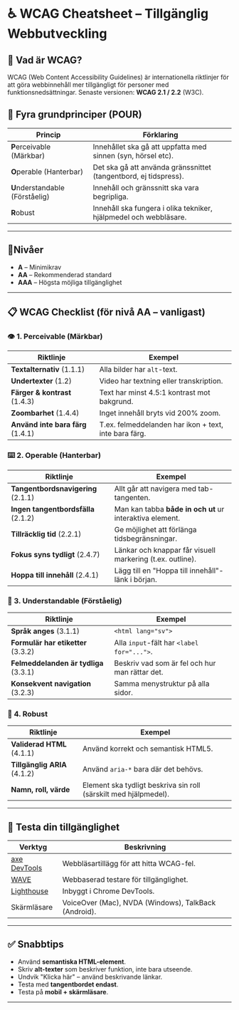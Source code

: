 # ♿️ WCAG Cheatsheet – Tillgänglig Webbutveckling

## 📘 Vad är WCAG?
WCAG (Web Content Accessibility Guidelines) är internationella riktlinjer för att göra webbinnehåll mer tillgängligt för personer med funktionsnedsättningar. Senaste versionen: **WCAG 2.1 / 2.2** (W3C).

## 🔑 Fyra grundprinciper (POUR)

| Princip | Förklaring |
|--------|------------|
| **P**erceivable (Märkbar) | Innehållet ska gå att uppfatta med sinnen (syn, hörsel etc). |
| **O**perable (Hanterbar) | Det ska gå att använda gränssnittet (tangentbord, ej tidspress). |
| **U**nderstandable (Förståelig) | Innehåll och gränssnitt ska vara begripliga. |
| **R**obust | Innehåll ska fungera i olika tekniker, hjälpmedel och webbläsare. |

---

## 🚦Nivåer
- **A** – Minimikrav
- **AA** – Rekommenderad standard
- **AAA** – Högsta möjliga tillgänglighet

---

## 📋 WCAG Checklist (för nivå AA – vanligast)

### 👁️ 1. Perceivable (Märkbar)

| Riktlinje | Exempel |
|-----------|---------|
| **Textalternativ** (1.1.1) | Alla bilder har `alt`-text. |
| **Undertexter** (1.2) | Video har textning eller transkription. |
| **Färger & kontrast** (1.4.3) | Text har minst 4.5:1 kontrast mot bakgrund. |
| **Zoombarhet** (1.4.4) | Inget innehåll bryts vid 200% zoom. |
| **Använd inte bara färg** (1.4.1) | T.ex. felmeddelanden har ikon + text, inte bara färg. |

### ⌨️ 2. Operable (Hanterbar)

| Riktlinje | Exempel |
|-----------|---------|
| **Tangentbordsnavigering** (2.1.1) | Allt går att navigera med tab-tangenten. |
| **Ingen tangentbordsfälla** (2.1.2) | Man kan tabba **både in och ut** ur interaktiva element. |
| **Tillräcklig tid** (2.2.1) | Ge möjlighet att förlänga tidsbegränsningar. |
| **Fokus syns tydligt** (2.4.7) | Länkar och knappar får visuell markering (t.ex. outline). |
| **Hoppa till innehåll** (2.4.1) | Lägg till en "Hoppa till innehåll"-länk i början. |

### 💬 3. Understandable (Förståelig)

| Riktlinje | Exempel |
|-----------|---------|
| **Språk anges** (3.1.1) | `<html lang="sv">` |
| **Formulär har etiketter** (3.3.2) | Alla `input`-fält har `<label for="...">`. |
| **Felmeddelanden är tydliga** (3.3.1) | Beskriv vad som är fel och hur man rättar det. |
| **Konsekvent navigation** (3.2.3) | Samma menystruktur på alla sidor. |

### 🔧 4. Robust

| Riktlinje | Exempel |
|-----------|---------|
| **Validerad HTML** (4.1.1) | Använd korrekt och semantisk HTML5. |
| **Tillgänglig ARIA** (4.1.2) | Använd `aria-*` bara där det behövs. |
| **Namn, roll, värde** | Element ska tydligt beskriva sin roll (särskilt med hjälpmedel). |

---

## 🧪 Testa din tillgänglighet

| Verktyg | Beskrivning |
|--------|-------------|
| [axe DevTools](https://www.deque.com/axe/devtools/) | Webbläsartillägg för att hitta WCAG-fel. |
| [WAVE](https://wave.webaim.org/) | Webbaserad testare för tillgänglighet. |
| [Lighthouse](https://developer.chrome.com/docs/lighthouse/) | Inbyggt i Chrome DevTools. |
| Skärmläsare | VoiceOver (Mac), NVDA (Windows), TalkBack (Android). |

---

## ✅ Snabbtips
- Använd **semantiska HTML-element**.
- Skriv **alt-texter** som beskriver funktion, inte bara utseende.
- Undvik "Klicka här" – använd beskrivande länkar.
- Testa med **tangentbordet endast**.
- Testa på **mobil + skärmläsare**.

---
